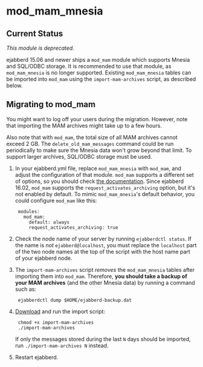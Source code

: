 mod_mam_mnesia
==============

Current Status
--------------

_This module is deprecated._

ejabberd 15.06 and newer ships a `mod_mam` module which supports Mnesia
and SQL/ODBC storage.  It is recommended to use that module, as
`mod_mam_mnesia` is no longer supported.  Existing `mod_mam_mnesia`
tables can be imported into `mod_mam` using the `import-mam-archives`
script, as described below.

Migrating to mod_mam
--------------------

You might want to log off your users during the migration.  However,
note that importing the MAM archives might take up to a few hours.

Also note that with `mod_mam`, the total size of all MAM archives cannot
exceed 2 GB.  The `delete_old_mam_messages` command could be run
periodically to make sure the Mnesia data won't grow beyond that limit.
To support larger archives, SQL/ODBC storage must be used.

1. In your ejabberd.yml file, replace `mod_mam_mnesia` with `mod_mam`,
   and adjust the configuration of that module.  `mod_mam` supports a
   different set of options, so you should check [the documentation][1].
   Since ejabberd 16.02, `mod_mam` supports the
   `request_activates_archiving` option, but it's not enabled by
   default.  To mimic `mod_mam_mnesia`'s default behavior, you could
   configure `mod_mam` like this:

        modules:
          mod_mam:
            default: always
            request_activates_archiving: true

2. Check the node name of your server by running `ejabberdctl status`.
   If the name is _not_ `ejabberd@localhost`, you must replace the
   `localhost` part of the two node names at the top of the script
   with the host name part of your ejabberd node.

3. The `import-mam-archives` script _removes_ the `mod_mam_mnesia`
   tables after importing them into `mod_mam`.  Therefore, **you should
   take a backup of your MAM archives** (and the other Mnesia data) by
   running a command such as:

        ejabberdctl dump $HOME/ejabberd-backup.dat

4. [Download][2] and run the import script:

        chmod +x import-mam-archives
        ./import-mam-archives

   If only the messages stored during the last `N` days should be
   imported, run `./import-mam-archives N` instead.

5. Restart ejabberd.

[1]: https://docs.ejabberd.im/admin/guide/configuration/#modmam
[2]: https://raw.githubusercontent.com/tpphu/ejabberd-contrib/master/mod_mam_mnesia/import-mam-archives
